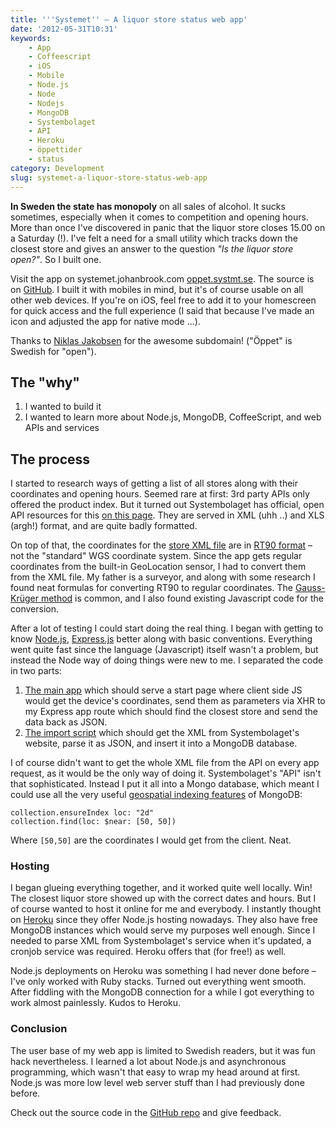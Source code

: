 ```yaml
---
title: '''Systemet'' – A liquor store status web app'
date: '2012-05-31T10:31'
keywords:
    - App
    - Coffeescript
    - iOS
    - Mobile
    - Node.js
    - Node
    - Nodejs
    - MongoDB
    - Systembolaget
    - API
    - Heroku
    - öppettider
    - status
category: Development
slug: systemet-a-liquor-store-status-web-app
---
```


**In Sweden the state has monopoly** on all sales of alcohol. It sucks sometimes, especially when it comes to competition and opening hours. More than once I've discovered in panic that the liquor store closes 15.00 on a Saturday (!). I've felt a need for a small utility which tracks down the closest store and gives an answer to the question _"Is the liquor store open?"_. So I built one.

Visit the app on systemet.johanbrook.com [oppet.systmt.se](http://oppet.systmt.se). The source is on [GitHub](https://github.com/johanbrook/systemet). I built it with mobiles in mind, but it's of course usable on all other web devices. If you're on iOS, feel free to add it to your homescreen for quick access and the full experience (I said that because I've made an icon and adjusted the app for native mode ...).
 
 Thanks to [Niklas Jakobsen](http://niklas.jakobsen.se/) for the awesome subdomain! ("Öppet" is Swedish for "open").
## The "why"

1. I wanted to build it
2. I wanted to learn more about Node.js, MongoDB, CoffeeScript, and web APIs and services

## The process
I started to research ways of getting a list of all stores along with their coordinates and opening hours. Seemed rare at first: 3rd party APIs only offered the product index. But it turned out Systembolaget has official, open API resources for this [on this page](http://www.systembolaget.se/Tjanster/Oppna-APIer/). They are served in XML (uhh ..) and XLS (argh!) format, and are quite badly formatted.
 
 On top of that, the coordinates for the [store XML file](http://www.systembolaget.se/Assortment.aspx?butikerombud=1) are in [RT90 format](http://en.wikipedia.org/wiki/RT90) – not the "standard" WGS coordinate system. Since the app gets regular coordinates from the built-in GeoLocation sensor, I had to convert them from the XML file. My father is a surveyor, and along with some research I found neat formulas for converting RT90 to regular coordinates. The [Gauss-Krüger method](http://en.wikipedia.org/wiki/Gauss%E2%80%93Kr%C3%BCger_coordinate_system) is common, and I also found existing Javascript code for the conversion.
 
 After a lot of testing I could start doing the real thing. I began with getting to know [Node.js](http://nodejs.org), [Express.js](http://expressjs.com/) better along with basic conventions. Everything went quite fast since the language (Javascript) itself wasn't a problem, but instead the Node way of doing things were new to me. I separated the code in two parts:
1. [The main app](https://github.com/johanbrook/systemet/blob/master/src/routes.coffee) which should serve a start page where client side JS would get the device's coordinates, send them as parameters via XHR to my Express app route which should find the closest store and send the data back as JSON.
2. [The import script](https://github.com/johanbrook/systemet/blob/master/src/script/import.coffee) which should get the XML from Systembolaget's website, parse it as JSON, and insert it into a MongoDB database.

I of course didn't want to get the whole XML file from the API on every app request, as it would be the only way of doing it. Systembolaget's "API" isn't that sophisticated. Instead I put it all into a Mongo database, which meant I could use all the very useful [geospatial indexing features](http://www.mongodb.org/display/DOCS/Geospatial+Indexing) of MongoDB:

    collection.ensureIndex loc: "2d"
    collection.find(loc: $near: [50, 50])
Where `[50,50]` are the coordinates I would get from the client. Neat.
### Hosting
I began glueing everything together, and it worked quite well locally. Win! The closest liquor store showed up with the correct dates and hours. But I of course wanted to host it online for me and everybody. I instantly thought on [Heroku](http://heroku.com) since they offer Node.js hosting nowadays. They also have free MongoDB instances which would serve my purposes well enough. Since I needed to parse XML from Systembolaget's service when it's updated, a cronjob service was required. Heroku offers that (for free!) as well.
 
 Node.js deployments on Heroku was something I had never done before – I've only worked with Ruby stacks. Turned out everything went smooth. After fiddling with the MongoDB connection for a while I got everything to work almost painlessly. Kudos to Heroku.
### Conclusion
The user base of my web app is limited to Swedish readers, but it was fun hack nevertheless. I learned a lot about Node.js and asynchronous programming, which wasn't that easy to wrap my head around at first. Node.js was more low level web server stuff than I had previously done before.
 
 Check out the source code in the [GitHub repo](https://github.com/johanbrook/systemet) and give feedback.
